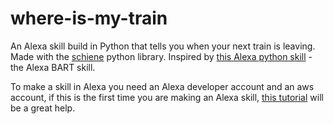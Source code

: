 # where-is-my-train

An Alexa skill build in Python that tells you when your next train is leaving. Made with the [schiene] python library. Inspired by [this Alexa python skill] - the Alexa BART skill.

To make a skill in Alexa you need an Alexa developer account and an aws account, if this is the first time you are making an Alexa skill, [this tutorial] will be a great help.

[schiene]: https://github.com/kennell/schiene
[this Alexa python skill]: https://github.com/simonprickett/alexabart
[this tutorial]: https://github.com/alexa/skill-sample-nodejs-fact
